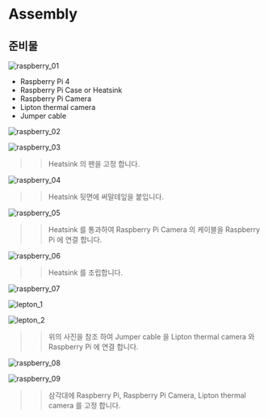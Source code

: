 # Assembly

## 준비물

![raspberry_01](./images/raspberry_01.jpg)

* Raspberry Pi 4
* Raspberry Pi Case or Heatsink
* Raspberry Pi Camera
* Lipton thermal camera
* Jumper cable

![raspberry_02](./images/raspberry_02.jpg)

![raspberry_03](./images/raspberry_03.jpg)

>> Heatsink 의 팬을 고정 합니다.

![raspberry_04](./images/raspberry_04.jpg)

>> Heatsink 뒷면에 써말테잎을 붙입니다.

![raspberry_05](./images/raspberry_05.jpg)

>> Heatsink 를 통과하여 Raspberry Pi Camera 의 케이블을 Raspberry Pi 에 연결 합니다.

![raspberry_06](./images/raspberry_06.jpg)

>> Heatsink 를 조립합니다.

![raspberry_07](./images/raspberry_07.jpg)

![lepton_1](./images/lepton_1.jpg)

![lepton_2](./images/lepton_2.png)

>> 위의 사진을 참조 하여 Jumper cable 을 Lipton thermal camera 와 Raspberry Pi 에 연결 합니다.

![raspberry_08](./images/raspberry_08.jpg)

![raspberry_09](./images/raspberry_09.jpg)

>> 삼각대에 Raspberry Pi, Raspberry Pi Camera, Lipton thermal camera 를 고정 합니다.
